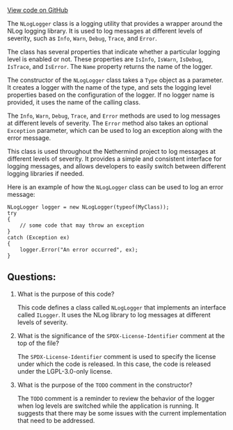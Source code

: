 [View code on GitHub](https://github.com/NethermindEth/nethermind/src/Nethermind/Nethermind.Logging.NLog/NLogLogger.cs)

The `NLogLogger` class is a logging utility that provides a wrapper around the NLog logging library. It is used to log messages at different levels of severity, such as `Info`, `Warn`, `Debug`, `Trace`, and `Error`. 

The class has several properties that indicate whether a particular logging level is enabled or not. These properties are `IsInfo`, `IsWarn`, `IsDebug`, `IsTrace`, and `IsError`. The `Name` property returns the name of the logger.

The constructor of the `NLogLogger` class takes a `Type` object as a parameter. It creates a logger with the name of the type, and sets the logging level properties based on the configuration of the logger. If no logger name is provided, it uses the name of the calling class.

The `Info`, `Warn`, `Debug`, `Trace`, and `Error` methods are used to log messages at different levels of severity. The `Error` method also takes an optional `Exception` parameter, which can be used to log an exception along with the error message.

This class is used throughout the Nethermind project to log messages at different levels of severity. It provides a simple and consistent interface for logging messages, and allows developers to easily switch between different logging libraries if needed. 

Here is an example of how the `NLogLogger` class can be used to log an error message:

```
NLogLogger logger = new NLogLogger(typeof(MyClass));
try
{
    // some code that may throw an exception
}
catch (Exception ex)
{
    logger.Error("An error occurred", ex);
}
```
## Questions: 
 1. What is the purpose of this code?
    
    This code defines a class called `NLogLogger` that implements an interface called `ILogger`. It uses the NLog library to log messages at different levels of severity.

2. What is the significance of the `SPDX-License-Identifier` comment at the top of the file?

    The `SPDX-License-Identifier` comment is used to specify the license under which the code is released. In this case, the code is released under the LGPL-3.0-only license.

3. What is the purpose of the `TODO` comment in the constructor?

    The `TODO` comment is a reminder to review the behavior of the logger when log levels are switched while the application is running. It suggests that there may be some issues with the current implementation that need to be addressed.